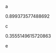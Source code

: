 a
<!--START:foo-->
0.899373577488692
<!--END:foo-->
c
<!--START:bar-->
0.3555149615720863
<!--END:bar-->
e
